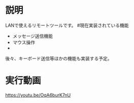 # 説明
LANで使えるリモートツールです。
#現在実装されている機能
- メッセージ送信機能
- マウス操作
- 
後々、キーボード送信等ほかの機能も実装する予定。
# 実行動画
https://youtu.be/OqA6burK7nU

